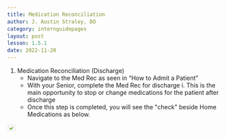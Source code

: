 ```yaml
---
title: Medication Reconciliation
author: J. Austin Straley, DO
category: internguidepages
layout: post
lesson: 1.5.1
date: 2022-11-20
---
```


1. Medication Reconciliation (Discharge)
    - Navigate to the Med Rec as seen in “How to Admit a Patient”<br>
    - With your Senior, complete the Med Rec for discharge
		i. This is the main opportunity to stop or change medications for the patient after discharge
	- Once this step is completed, you will see the "check" beside Home Medications as below. 

![Green Check](/assets/images/internguidepages/1.5/1.5.1-check.png)